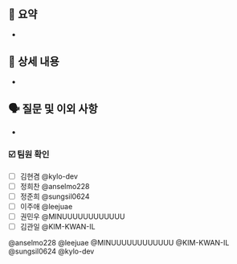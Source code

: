 ## 📌 요약

-

## 📝 상세 내용

-

## 🗣️ 질문 및 이외 사항

-

### ☑️ 팀원 확인

- [ ] 김현겸 @kylo-dev
- [ ] 정희찬 @anselmo228
- [ ] 정준희 @sungsil0624
- [ ] 이주애 @leejuae
- [ ] 권민우 @MINUUUUUUUUUUUU
- [ ] 김관일 @KIM-KWAN-IL

@anselmo228 @leejuae @MINUUUUUUUUUUUU @KIM-KWAN-IL @sungsil0624 @kylo-dev
